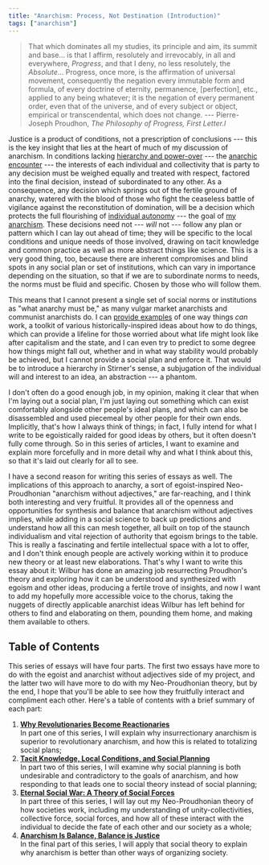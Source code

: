 ```yaml
---
title: "Anarchism: Process, Not Destination (Introduction)"
tags: ["anarchism"]
---
```


> That which dominates all my studies, its principle and aim, its summit and base... is that I affirm, resolutely and irrevocably, in all and everywhere, _Progress_, and that I deny, no less resolutely, the _Absolute_... Progress, once more, is the affirmation of universal movement, consequently the negation every immutable form and formula, of every doctrine of eternity, permanence, [perfection], etc., applied to any being whatever; it is the negation of every permanent order, even that of the universe, and of every subject or object, empirical or transcendental, which does not change. --- Pierre-Joseph Proudhon, _The Philosophy of Progress, First Letter.I_

Justice is a product of conditions, not a prescription of conclusions --- this is the key insight that lies at the heart of much of my discussion of anarchism. In conditions lacking [hierarchy and power-over](https://blog.alexispurslane.xyz/2022/07/18/power-and-hierarchy.html) --- the [anarchic encounter](https://blog.alexispurslane.xyz/2022/07/10/anarchic-encounter.html) --- the interests of each individual and collectivity that is party to any decision must be weighed equally and treated with respect, factored into the final decision, instead of subordinated to any other. As a consequence, any decision which springs out of the fertile ground of anarchy, watered with the blood of those who fight the ceaseless battle of vigilance against the reconstitution of domination, will be a decision which protects the full flourishing of [individual autonomy](https://blog.alexispurslane.xyz/2022/06/23/autonomy.html) --- the goal of [my anarchism](https://blog.alexispurslane.xyz/2022/01/17/what-is-individualist-anarchism.html). These decisions need not --- _will_ not --- follow any plan or pattern which I can lay out ahead of time; they will be specific to the local conditions and unique needs of those involved, drawing on tacit knowledge and common practice as well as more abstract things like science. This is a very good thing, too, because there are inherent compromises and blind spots in any social plan or set of institutions, which can vary in importance depending on the situation, so that if we are to subordinate norms to needs, the norms must be fluid and specific. Chosen by those who will follow them.

This means that I cannot present a single set of social norms or institutions as "what anarchy must be," as many vulgar market anarchists and communist anarchists do. I can [provide examples](https://blog.alexispurslane.xyz/2022/05/11/vision-anarchist.html) of one way things _can_ work, a toolkit of various historically-inspired ideas about how to do things, which can provide a lifeline for those worried about what life might look like after capitalism and the state, and I can even try to predict to some degree how things might fall out, whether and in what way stability would probably be achieved, but I cannot provide a social plan and enforce it. That would be to introduce a hierarchy in Stirner's sense, a subjugation of the individual will and interest to an idea, an abstraction --- a phantom.

I don't often do a good enough job, in my opinion, making it clear that when I'm laying out a social plan, I'm just laying out something which can exist comfortably alongside other people's ideal plans, and which can also be disassembled and used piecemeal by other people for their own ends. Implicitly, that's how I always think of things; in fact, I fully intend for what I write to be egoistically raided for good ideas by others, but it often doesn't fully come through. So in this series of articles, I want to examine and explain more forcefully and in more detail why and what I think about this, so that it's laid out clearly for all to see.

I have a second reason for writing this series of essays as well. The implications of this approach to anarchy, a sort of egoist-inspired Neo-Proudhonian "anarchism without adjectives," are far-reaching, and I think both interesting and very fruitful. It provides all of the openness and opportunities for synthesis and balance that anarchism without adjectives implies, while adding in a social science to back up predictions and understand how all this can mesh together, all built on top of the staunch individualism and vital rejection of authority that egoism brings to the table. This is really a fascinating and fertile intellectual space with a lot to offer, and I don't think enough people are actively working within it to produce new theory or at least new elaborations. That's why I want to write this essay about it: Wilbur has done an amazing job resurrecting Proudhon's theory and exploring how it can be understood and synthesized with egoism and other ideas, producing a fertile trove of insights, and now I want to add my hopefully more accessible voice to the chorus, taking the nuggets of directly applicable anarchist ideas Wilbur has left behind for others to find and elaborating on them, pounding them home, and making them available to others.

## Table of Contents

This series of essays will have four parts. The first two essays have more to do with the egoist and anarchist without adjectives side of my project, and the latter two will have more to do with my Neo-Proudhonian theory, but by the end, I hope that you'll be able to see how they fruitfully interact and compliment each other. Here's a table of contents with a brief summary of each part:

1. [**Why Revolutionaries Become Reactionaries**](/2022/07/27/process1.html)\
In part one of this series, I will explain why insurrectionary anarchism is superior to revolutionary anarchism, and how this is related to totalizing social plans;
2. [**Tacit Knowledge, Local Conditions, and Social Planning**](/2022/07/27/process2.html)\
In part two of this series, I will examine why social planning is both undesirable and contradictory to the goals of anarchism, and how responding to that leads one to social theory instead of social planning;
3. [**Eternal Social War: A Theory of Social Forces**](/2022/07/27/process3.html)\
In part three of this series, I will lay out my Neo-Proudhonian theory of how societies work, including my understanding of unity-collectivities, collective force, social forces, and how all of these interact with the individual to decide the fate of each other and our society as a whole;
4. [**Anarchism Is Balance, Balance is Justice**](/2022/07/27/process4.html)\
In the final part of this series, I will apply that social theory to explain why anarchism is better than other ways of organizing society.
